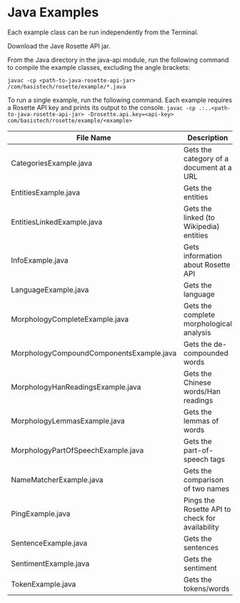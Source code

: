 Java Examples
=============

Each example class can be run independently from the Terminal.

Download the Jave Rosette API jar.
 
From the Java directory in the java-api module, run the following command to compile the example classes, 
excluding the angle brackets:

`javac -cp <path-to-java-rosette-api-jar> /com/basistech/rosette/example/*.java`

To run a single example, run the following command. Each example requires a Rosette API key and prints its output to the console.
`javac -cp .:..<path-to-java-rosette-api-jar> -Drosette.api.key=<api-key> com/basistech/rosette/example/<example>`

| File Name                                   | Description                                     |
| -------------                               |-------------                                    |
| CategoriesExample.java                      | Gets the category of a document at a URL        |
| EntitiesExample.java                        | Gets the entities                               |
| EntitiesLinkedExample.java                  | Gets the linked (to Wikipedia) entities         |
| InfoExample.java                            | Gets information about Rosette API              |
| LanguageExample.java                        | Gets the language                               |
| MorphologyCompleteExample.java              | Gets the complete morphological analysis        |
| MorphologyCompoundComponentsExample.java    | Gets the de-compounded words                    |
| MorphologyHanReadingsExample.java           | Gets the Chinese words/Han readings             |
| MorphologyLemmasExample.java                | Gets the lemmas of words                        |
| MorphologyPartOfSpeechExample.java          | Gets the part-of-speech tags                    |
| NameMatcherExample.java                     | Gets the comparison of two names                |
| PingExample.java                            | Pings the Rosette API to check for availability |
| SentenceExample.java                        | Gets the sentences                              |
| SentimentExample.java                       | Gets the sentiment                              |
| TokenExample.java                           | Gets the tokens/words                           |